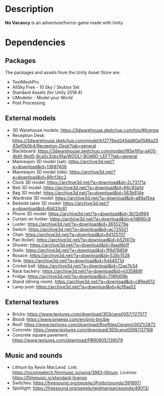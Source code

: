 # Description
**No Vacancy** is an adventure/horror game made with Unity

# Dependencies

## Packages
The packages and assets from the Unity Asset Store are:

 - TextMeshPro
 - AllSky Free - 10 Sky / Skybox Set
 - Standard Assets (for Unity 2018.4)
 - UModeler - Model your World
 - Post Processing

## External models
- 3D Warehouse models: https://3dwarehouse.sketchup.com/tos/#license
- Reception Desk: https://3dwarehouse.sketchup.com/model/b12776ed245dd80a5588a2543ef0b0b4/Reception-Desk?tab=general
- Blackboard: https://3dwarehouse.sketchup.com/model/f85e191a-a405-4b6f-9ed5-9ca5c3cbc91a/WOOLI-BOARD-LEFT?tab=general
- Mannequin 3D model (sat): https://archive3d.net/?a=download&id=13697406
- Mannequin 3D model (idle): https://archive3d.net/?a=download&id=89cf3bc2
- Clock 3D model: https://archive3d.net/?a=download&id=2c73171a
- Bed 3D model: https://archive3d.net/?a=download&id=66c93a1d
- Bag 3D model: https://archive3d.net/?a=download&id=563b814e
- Wardrobe 3D model: https://archive3d.net/?a=download&id=a89a15ea
- Bedside table 3D model: https://archive3d.net/?a=download&id=6b633c61
- Phone 3D model: https://archive3d.net/?a=download&id=3b12d994
- Curtain on holder: https://archive3d.net/?a=download&id=e7d690c8
- Luster: https://archive3d.net/?a=download&id=3655279a
- Switch: https://archive3d.net/?a=download&id=ac725521
- Chair: https://archive3d.net/?a=download&id=84125707
- Pan (toilet): https://archive3d.net/?a=download&id=b52f417e
- Shower: https://archive3d.net/?a=download&id=9aad6b1f
- Stalls: https://archive3d.net/?a=download&id=1f9d7865#
- Rosace: https://archive3d.net/?a=download&id=528c1528
- Sink: https://archive3d.net/?a=download&id=5d44571d
- Cricket ball: https://archive3d.net/?a=download&id=12ae7b34
- Rack backery: https://archive3d.net/?a=download&id=e335868f
- Fridge: https://archive3d.net/?a=download&id=708fd09b
- Stand (dining room): https://archive3d.net/?a=download&id=c89ed512
- Lamp post: https://archive3d.net/?a=download&id=4cf8aa52

## External textures 
- Bricks: https://www.textures.com/download/3DScans0057/127577
- Blood: https://www.pngegg.com/en/png-bncbw
- Roof: https://www.textures.com/download/RooftilesCeramic0021/2872
- Concrete: https://www.textures.com/download/3DScans0599/137168
- Concrete square pavement: https://www.textures.com/download/PBR0605/139079

## Music and sounds
- Lithium by Kevin MacLeod. Link: https://incompetech.filmmusic.io/song/3983-lithium. License: https://filmmusic.io/standard-license
-  Switches: https://freesound.org/people/JPolito/sounds/391697/
- Spotlight: https://freesound.org/people/reidmangan/sounds/49013/
